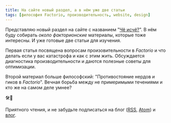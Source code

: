 ```yaml
---
title: На сайте новый раздел, а в нём уже две статьи
tags: [философия Factorio, производительность, website, design]
---
```


Представляю новый раздел на сайте с названием "[Чё исчё?](/Additionals/FPSandUPS)". В нём буду собирать *около факторионские* материалы, которые тоже интересны. И уже готовые две статьи для изучения.

<!-- truncate -->

Первая статья посвящена вопросам произовительности в *Factorio* и что делать если у вас катастрофа и как с этим жить. Обсуждается диагностика производительности и даются полезные советы для оптимизации.

Второй материал больше философский: "Противостояние нердов и гиков в *Factorio*". Вечная борьба между не примеримыми течениями и кто же на самом деле умнее?

🛠️🔧

Приятного чтения, и не забудьте подписаться на блог ([RSS](/blog/rss.xml), [Atom](/blog/atom.xml)) и [влог](https://www.youtube.com/@AwesomeFactorio?sub_confirmation=1).
